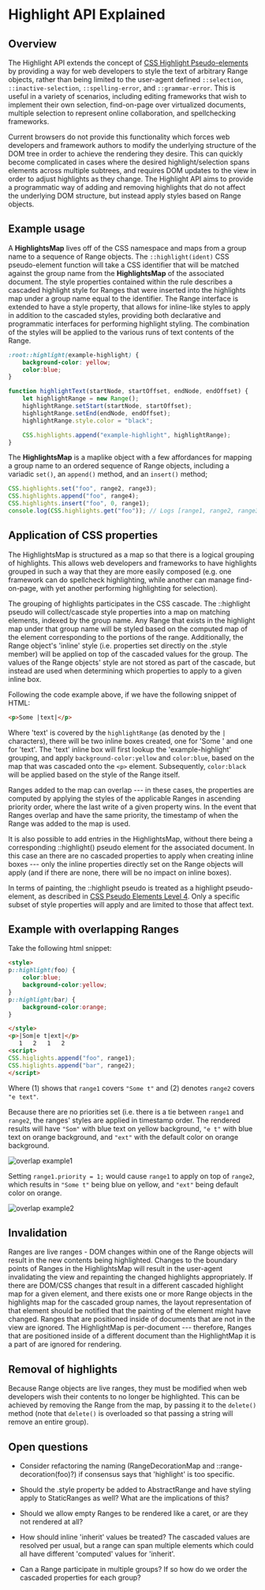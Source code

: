 # Highlight API Explained

## Overview

The Highlight API extends the concept of [CSS Highlight Pseudo-elements](https://drafts.csswg.org/css-pseudo-4/#highlight-pseudos) by providing a way for web developers to style the text of arbitrary Range objects, rather than being limited to the user-agent defined ```::selection```, ```::inactive-selection```, ```::spelling-error```, and ```::grammar-error```. This is useful in a variety of scenarios, including editing frameworks that wish to implement their own selection, find-on-page over virtualized documents, multiple selection to represent online collaboration, and spellchecking frameworks.

Current browsers do not provide this functionality which forces web developers and framework authors to modify the underlying structure of the DOM tree in order to achieve the rendering they desire. This can quickly become complicated in cases where the desired highlight/selection spans elements across multiple subtrees, and requires DOM updates to the view in order to adjust highlights as they change. The Highlight API aims to provide a programmatic way of adding and removing highlights that do not affect the underlying DOM structure, but instead apply styles based on Range objects.

## Example usage
A **HighlightsMap** lives off of the CSS namespace and maps from a group name to a sequence of Range objects.
The ```::highlight(ident)``` CSS pseudo-element function will take a CSS identifier that will be matched against the group name from the **HighlightsMap** of the associated document. The style properties contained within the rule describes a cascaded highlight style for Ranges that were inserted into the highlights map under a group name equal to the identifier.
The Range interface is extended to have a style property, that allows for inline-like styles to apply in addition to the cascaded styles, providing both declarative and programmatic interfaces for performing highlight styling. The combination of the styles will be applied to the various runs of text contents of the Range.

```css
:root::highlight(example-highlight) {
    background-color: yellow;
    color:blue;
}
```

```javascript
function highlightText(startNode, startOffset, endNode, endOffset) {
    let highlightRange = new Range();
    highlightRange.setStart(startNode, startOffset);
    highlightRange.setEnd(endNode, endOffset);
    highlightRange.style.color = "black";

    CSS.highlights.append("example-highlight", highlightRange);
}
```

The **HighlightsMap** is a maplike object with a few affordances for mapping a group name to an ordered sequence of Range objects, including a variadic ```set()```,  an ```append()``` method, and an ```insert()``` method;

```javascript
CSS.highlights.set("foo", range2, range3);
CSS.highlights.append("foo", range4);
CSS.highlights.insert("foo", 0, range1);
console.log(CSS.highlights.get("foo")); // Logs [range1, range2, range3, range4]
```

## Application of CSS properties

The HighlightsMap is structured as a map so that there is a logical grouping of highlights. This allows web developers and frameworks to have highlights grouped in such a way that they are more easily composed (e.g. one framework can do spellcheck highlighting, while another can manage find-on-page, with yet another performing highlighting for selection).

The grouping of highlights participates in the CSS cascade. The ::highlight pseudo will collect/cascade style properties into a map on matching elements, indexed by the group name. Any Range that exists in the highlight map under that group name will be styled based on the computed map of the element corresponding to the portions of the range. Additionally, the Range object's 'inline' style (i.e. properties set directly on the .style member) will be applied on top of the cascaded values for the group. The values of the Range objects' style are not stored as part of the cascade, but instead are used when determining which properties to apply to a given inline box.

Following the code example above, if we have the following snippet of HTML:

```html
<p>Some |text|</p>
```

Where 'text' is covered by the ```highlightRange``` (as denoted by the ```|``` characters), there will be two inline boxes created, one for 'Some ' and one for 'text'. The 'text' inline box will first lookup the 'example-highlight' grouping, and apply ```background-color:yellow``` and ```color:blue```, based on the map that was cascaded onto the ```<p>``` element. Subsequently, ```color:black``` will be applied based on the style of the Range itself.

Ranges added to the map can overlap --- in these cases, the properties are computed by applying the styles of the applicable Ranges in ascending priority order, where the last write of a given property wins. In the event that Ranges overlap and have the same priority, the timestamp of when the Range was added to the map is used.

It is also possible to add entries in the HighlightsMap, without there being a corresponding ::highlight() pseudo element for the associated document. In this case an there are no cascaded properties to apply when creating inline boxes --- only the inline properties directly set on the Range objects will apply (and if there are none, there will be no impact on inline boxes).

In terms of painting, the ::highlight pseudo is treated as a highlight pseudo-element, as described in [CSS Pseudo Elements Level 4](https://drafts.csswg.org/css-pseudo-4/#highlight-pseudos). Only a specific subset of style properties will apply and are limited to those that affect text.

## Example with overlapping Ranges

Take the following html snippet:
```html
<style>
p::highlight(foo) {
    color:blue;
    background-color:yellow;
}
p::highlight(bar) {
    background-color:orange;
}

</style>
<p>|Som|e t|ext|</p>
   1   2   1   2
<script>
CSS.higlights.append("foo", range1);
CSS.higlights.append("bar", range2);
</script>
```
Where (1) shows that ```range1``` covers ```"Some t"``` and (2) denotes ```range2``` covers ```"e text"```.

Because there are no priorities set (i.e. there is a tie between ```range1``` and ```range2```, the ranges' styles are applied in timestamp order. The rendered results will have ```"Som"``` with blue text on yellow background, ```"e t"``` with blue text on orange background, and ```"ext"``` with the default color on orange background.

![overlap example1](overlap_example1.png)

Setting ```range1.priority = 1;``` would cause ```range1``` to apply on top of ```range2```, which results in ```"Some t"``` being blue on yellow, and ```"ext"``` being default color on orange.

![overlap example2](overlap_example2.png)

## Invalidation

Ranges are live ranges - DOM changes within one of the Range objects will result in the new contents being highlighted. Changes to the boundary points of Ranges in the  HighlightsMap will result in the user-agent invalidating the view and repainting the changed highlights appropriately. If there are DOM/CSS changes that result in a different cascaded highlight map for a given element, and there exists one or more Range objects in the highlights map for the cascaded group names, the layout representation of that element should be notified that the painting of the element might have changed. Ranges that are positioned inside of documents that are not in the view are ignored. The HighlightMap is per-document --- therefore, Ranges that are positioned inside of a different document than the HighlightMap it is a part of are ignored for rendering.

## Removal of highlights

Because Range objects are live ranges, they must be modified when web developers wish their contents to no longer be highlighted. This can be achieved by removing the Range from the map, by passing it to the ```delete()``` method (note that ```delete()``` is overloaded so that passing a string will remove an entire group).

## Open questions

* Consider refactoring the naming (RangeDecorationMap and ::range-decoration(foo)?) if consensus says that 'highlight' is too specific.

* Should the .style property be added to AbstractRange and have styling apply to StaticRanges as well? What are the implications of this?

* Should we allow empty Ranges to be rendered like a caret, or are they not rendered at all?

* How should inline 'inherit' values be treated? The cascaded values are resolved per usual, but a range can span multiple elements which could all have different 'computed' values for 'inherit'. 

* Can a Range participate in multiple groups? If so how do we order the cascaded properties for each group?


